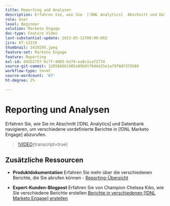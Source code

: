 ```yaml
---
title: Reporting und Analysen
description: Erfahren Sie, wie Sie  [!DNL Analytics]  Abschnitt und Datenbank navigieren, um verschiedene gebrauchsfertige Berichte  [!DNL Marketo Engage].
role: User
level: Beginner
solution: Marketo Engage
doc-type: Feature Video
last-substantial-update: 2023-05-11T00:00:00Z
jira: KT-13219
thumbnail: 3419295.jpeg
feature-set: Marketo Engage
feature: Reporting
exl-id: d45b2757-bc7f-4085-b374-ea8c1caf1774
source-git-commit: 1205848b1985a99b91f9d4d25e1a79f0df379589
workflow-type: tm+mt
source-wordcount: '67'
ht-degree: 2%

---
```


# Reporting und Analysen

Erfahren Sie, wie Sie im Abschnitt [!DNL Analytics] und Datenbank navigieren, um verschiedene vordefinierte Berichte in [!DNL Marketo Engage] abzurufen.

>[!VIDEO](https://video.tv.adobe.com/v/3446429/?learn=on&captions=ger){transcript=true}

## Zusätzliche Ressourcen

* **Produktdokumentation**
Erfahren Sie mehr über die verschiedenen Berichte, die Sie abrufen können - [Reporting-Übersicht](https://experienceleague.adobe.com/docs/marketo/using/product-docs/reporting/reporting-overview.html?lang=de&sdid=M7K4SLTS&mv=email&mv2=instreml)

* **Expert-Kunden-Blogpost**
Erfahren Sie von Champion Chelsea Kiko, wie Sie verschiedene Berichte erstellen [Berichte in verschiedenen  [!DNL Marketo Engage]  erstellen](https://nation.marketo.com/t5/product-blogs/how-marketo-champion-chelsea-kiko-reports-in-various-marketo/ba-p/242627)
